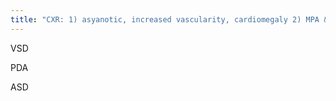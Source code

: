 ```yaml
---
title: "CXR: 1) asyanotic, increased vascularity, cardiomegaly 2) MPA &amp; LAE enlargement &quot;2 big&quot; 3) arch not enlarged 4)infant CXR Sx: possible CHF in infancy Ass: trisomies Types: Muscular: surrounded entirely by septal muscle, Membranous: just below aortic valve"
---
```

VSD

PDA

ASD

